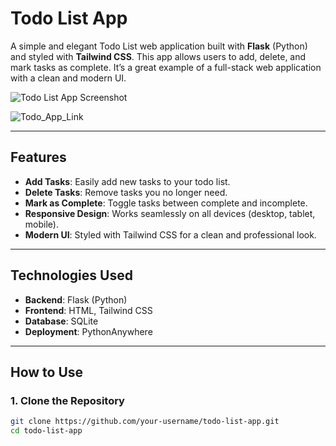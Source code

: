 # Todo List App

A simple and elegant Todo List web application built with **Flask** (Python) and styled with **Tailwind CSS**. This app allows users to add, delete, and mark tasks as complete. It’s a great example of a full-stack web application with a clean and modern UI.

![Todo List App Screenshot]("http://127.0.0.1:5000/") <!-- Add a screenshot of your app here -->

![Todo_App_Link]("https://demo21.pythonanywhere.com/") <!-- Add a screenshot of your app here -->

---

## Features

- **Add Tasks**: Easily add new tasks to your todo list.
- **Delete Tasks**: Remove tasks you no longer need.
- **Mark as Complete**: Toggle tasks between complete and incomplete.
- **Responsive Design**: Works seamlessly on all devices (desktop, tablet, mobile).
- **Modern UI**: Styled with Tailwind CSS for a clean and professional look.

---

## Technologies Used

- **Backend**: Flask (Python)
- **Frontend**: HTML, Tailwind CSS
- **Database**: SQLite
- **Deployment**: PythonAnywhere

---

## How to Use

### 1. Clone the Repository
```bash
git clone https://github.com/your-username/todo-list-app.git
cd todo-list-app
